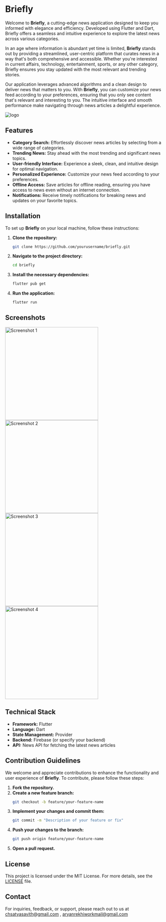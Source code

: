 # Briefly

Welcome to **Briefly**, a cutting-edge news application designed to keep you informed with elegance and efficiency. Developed using Flutter and Dart, Briefly offers a seamless and intuitive experience to explore the latest news across various categories.

In an age where information is abundant yet time is limited, **Briefly** stands out by providing a streamlined, user-centric platform that curates news in a way that's both comprehensive and accessible. Whether you're interested in current affairs, technology, entertainment, sports, or any other category, Briefly ensures you stay updated with the most relevant and trending stories.

Our application leverages advanced algorithms and a clean design to deliver news that matters to you. With **Briefly**, you can customize your news feed according to your preferences, ensuring that you only see content that's relevant and interesting to you. The intuitive interface and smooth performance make navigating through news articles a delightful experience.

<img src="images/logoani.gif" alt="logo">

## Features

- **Category Search:** Effortlessly discover news articles by selecting from a wide range of categories.
- **Trending News:** Stay ahead with the most trending and significant news topics.
- **User-friendly Interface:** Experience a sleek, clean, and intuitive design for optimal navigation.
- **Personalized Experience:** Customize your news feed according to your preferences.
- **Offline Access:** Save articles for offline reading, ensuring you have access to news even without an internet connection.
- **Notifications:** Receive timely notifications for breaking news and updates on your favorite topics.

## Installation

To set up **Briefly** on your local machine, follow these instructions:

1. **Clone the repository:**
    ```bash
    git clone https://github.com/yourusername/briefly.git
    ```

2. **Navigate to the project directory:**
    ```bash
    cd briefly
    ```

3. **Install the necessary dependencies:**
    ```bash
    flutter pub get
    ```

4. **Run the application:**
    ```bash
    flutter run
    ```

## Screenshots

<div style="display: flex; flex-wrap: wrap;">
  <img src="images/IMG-20240707-WA0012.jpg" alt="Screenshot 1" width="300">
  <img src="images/IMG-20240707-WA0013.jpg" alt="Screenshot 2" width="300">
  <img src="images/IMG-20240707-WA0014.jpg" alt="Screenshot 3" width="300">
  <img src="images/IMG-20240707-WA0015.jpg" alt="Screenshot 4" width="300">
</div>

## Technical Stack

- **Framework:** Flutter
- **Language:** Dart
- **State Management:** Provider
- **Backend:** Firebase (or specify your backend)
- **API:** News API for fetching the latest news articles

## Contribution Guidelines

We welcome and appreciate contributions to enhance the functionality and user experience of **Briefly**. To contribute, please follow these steps:

1. **Fork the repository.**
2. **Create a new feature branch:**
    ```bash
    git checkout -b feature/your-feature-name
    ```
3. **Implement your changes and commit them:**
    ```bash
    git commit -m "Description of your feature or fix"
    ```
4. **Push your changes to the branch:**
    ```bash
    git push origin feature/your-feature-name
    ```
5. **Open a pull request.**

## License

This project is licensed under the MIT License. For more details, see the [LICENSE](LICENSE) file.

## Contact

For inquiries, feedback, or support, please reach out to us at [chsatyasavith@gmail.com](mailto:chsatyasavith@gmail.com) , [aryanrekhiworkmail@gmail.com](mailto:aryanrekhiworkmail@gmail.com) 
